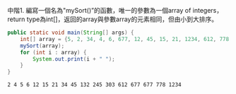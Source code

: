 中階1.
編寫一個名為"mySort()”的函數，唯一的參數為一個array of integers，return type為int[]，返回的array與參數array的元素相同，但由小到大排序。

```java
public static void main(String[] args) {
    int[] array = {5, 2, 34, 4, 6, 677, 12, 45, 15, 21, 1234, 612, 778, 303, 132, 245, 677};
    mySort(array);
    for (int i : array) {
        System.out.print(i + " ");
    }
}
```
```text
2 4 5 6 12 15 21 34 45 132 245 303 612 677 677 778 1234
```

